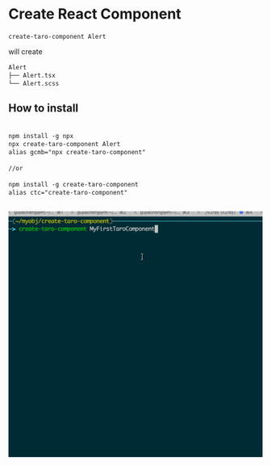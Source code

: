 # Create React Component


```
create-taro-component Alert
```

will create

```
Alert
├── Alert.tsx
└── Alert.scss
```

## How to install

```

npm install -g npx
npx create-taro-component Alert
alias gcmb="npx create-taro-component"

//or

npm install -g create-taro-component
alias ctc="create-taro-component"


```


<img src="./show.gif" alt="err"/>
